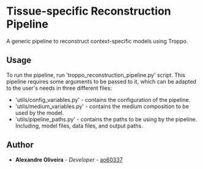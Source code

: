 # Tissue-specific Reconstruction Pipeline
A generic pipeline to reconstruct context-specific models using Troppo.

## Usage
To run the pipeline, run 'troppo_reconstruction_pipeline.py' script.
This pipeline requires some arguments to be passed to it, which can be adapted to the user's needs in 
three different files:
* 'utils/config_variables.py' - contains the configuration of the pipeline.
* 'utils/medium_variables.py' - contains the medium composition to be used by the model.
* 'utils/pipeline_paths.py' - contains the paths to be using by the pipeline. Including, model files, data files, and output paths.

## Author
* **Alexandre Oliveira** - *Developer* - [ao60337](https://github.com/ao60337)
